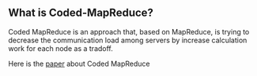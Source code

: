 ## What is Coded-MapReduce?
Coded MapReduce is an approach that, based on MapReduce, is trying to decrease the communication load among servers by increase calculation work for each node as a tradoff.

Here is the [paper](https://arxiv.org/abs/1512.01625) about Coded MapReduce
